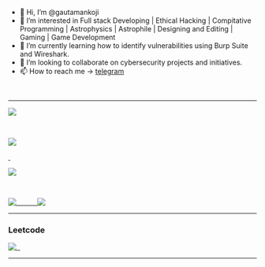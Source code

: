 - 👋 Hi, I’m @gautamankoji
- 👀 I’m interested in Full stack Developing | Ethical Hacking | Compitative Programming | Astrophysics | Astrophile | Designing and Editing | Gaming | Game Development 
- 🌱 I’m currently learning how to identify vulnerabilities using Burp Suite and Wireshark.
- 💞️ I’m looking to collaborate on cybersecurity projects and initiatives.
- 📫 How to reach me -> [telegram](https://t.me/herogautam)

<br>
<hr>

<!---
[![Gautam's GitHub stats](https://github-readme-stats2-v2p1.vercel.app/api?username=gautamankoji&show_icons=true&theme=vue-dark&bg_color=00000000&text_color=76effe&border_radius=40&hide=prs,issues,stars&card_width=500)](https://github.com/gautamankoji/gautamankoji) 

<br>

[![Gautam's GitHub stats](https://github-readme-stats2-v2p1.vercel.app/api/top-langs/?username=gautamankoji&show_icons=true&theme=vue-dark&bg_color=00000000&text_color=76effe&border_radius=40&hide=prs,issues,stars&card_width=500&langs_count=15)](https://github.com/gautamankoji/gautamankoji) 

<br>

[![Gautam's GitHub stats](https://github-readme-stats2-v2p1.vercel.app/api/wakatime?username=ffflabs&show_icons=true&theme=vue-dark&bg_color=00000000&text_color=76effe&border_radius=40&hide=prs,issues,stars&card_width=300&layout=compact)](https://github.com/gautamankoji/gautamankoji) 
--->

<a href="https://github.com/gautamankoji/gautamankoji">
  <img align="top" src="https://github-readme-stats2-v2p1.vercel.app/api?username=gautamankoji&show_icons=true&theme=vue-dark&bg_color=00000000&text_color=76effe&border_radius=40&card_width=850" />
</a>
 
 &nbsp;

<a href="https://github.com/gautamankoji/gautamankoji">
  <p><img align="center" src="https://github-readme-streak-stats.herokuapp.com?user=gautamankoji&background=00000000&currStreakNum=41BB84&sideNums=41BB84&dates=BBBBBB&excludeDaysLabel=41BB84&sideLabels=41BB84&ring=41BB84&stroke=41BB84&currStreakLabel=41BB84&fire=41BB84&border_radius=40&card_width=850" /></p>
  
 &nbsp;

<a href="https://github.com/gautamankoji/gautamankoji">
  <img align="top" src="https://github-readme-stats2-v2p1.vercel.app/api/top-langs/?username=gautamankoji&show_icons=true&theme=vue-dark&bg_color=00000000&text_color=76effe&border_radius=40&hide=prs,issues,stars&card_width=850&langs_count=15" />
</a>

 &nbsp;

<a href="https://github.com/gautamankoji/Compi-Prog">
  <img align="top" src="https://github-readme-stats2-v2p1.vercel.app/api/pin/?username=gautamankoji&repo=Compi-Prog&show_icons=true&theme=vue-dark&bg_color=00000000&text_color=76effe&border_radius=40&hide=prs,issues,stars&card_width=400" />
   &nbsp; &nbsp; &nbsp; &nbsp; &nbsp;
</a>

<a href="https://github.com/gautamankoji/static-web-pages">
  <img align="top" src="https://github-readme-stats2-v2p1.vercel.app/api/pin/?username=gautamankoji&repo=static-web-pages&show_icons=true&theme=vue-dark&bg_color=00000000&text_color=76effe&border_radius=40&hide=prs,issues,stars&card_width=400" />
</a>

<br>
<hr>

### Leetcode
<a href="https://leetcode.com/gautamankoji" target="_blank">
  <img align="top" src="https://leetcard.jacoblin.cool/gautamankoji?ext=contest&border_radius=40&width=850&font=source_code_pro" />
     &nbsp;
</a>
<hr>




<!---
gautamankoji/gautamankoji is a ✨ special ✨ repository because its `README.md` (this file) appears on your GitHub profile.
You can click the Preview link to take a look at your changes.

&show=reviews,discussions_started,discussions_answered,prs_merged,prs_merged_percentage

[![Gautam's GitHub stats](https://github-readme-stats2-v2p1.vercel.app/api?username=gautamankoji&hide=reviews,discussions_started,discussions_answered,prs_merged,prs_merged_percentage&show_icons=true&theme=transparent)](https://github.com/gautamankoji/gautamankoji)

[![Gautam's GitHub stats](https://github-readme-stats2-v2p1.vercel.app/api?username=gautamankoji&show_icons=true&theme=vue-dark&bg_color=00000000&text_color=76effe&hide_border=true)](https://github.com/gautamankoji) 

<a href="https://github.com/anuraghazra/convoychat">
  <img align="center" src="https://github-readme-stats.vercel.app/api/pin/?username=anuraghazra&repo=convoychat" />
</a>


--->
